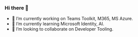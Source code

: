 ### Hi there 👋
<!--
**huimiu/huimiu** is a ✨ _special_ ✨ repository because its `README.md` (this file) appears on your GitHub profile.
-->

- 🔭 I’m currently working on Teams Toolkit, M365, MS Azure.
- 🌱 I’m currently learning Microsoft Identity, AI.
- 👯 I’m looking to collaborate on Developer Tooling.
